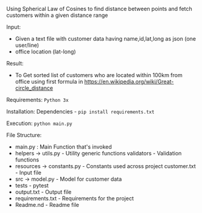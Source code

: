 Using Spherical Law of Cosines to find distance between points and fetch customers within a given distance range

Input:
- Given a text file with customer data having name,id,lat,long as json (one user/line)
- office location (lat-long)

Result:
- To Get sorted list of customers who are located within 100km from office using first formula in https://en.wikipedia.org/wiki/Great-circle_distance 

Requirements:
```Python 3x```

Installation:
Dependencies - ``` pip install requirements.txt ```

Execution:
```python main.py ```

File Structure:
- main.py : Main Function that's invoked
- helpers -> 
    utils.py - Utility generic functions
    validators - Validation functions
- resources ->
    constants.py - Constants used across project
    customer.txt - Input file
- src ->
    model.py - Model for customer data
- tests - pytest
- output.txt - Output file
- requirements.txt - Requirements for the project
- Readme.nd - Readme file

